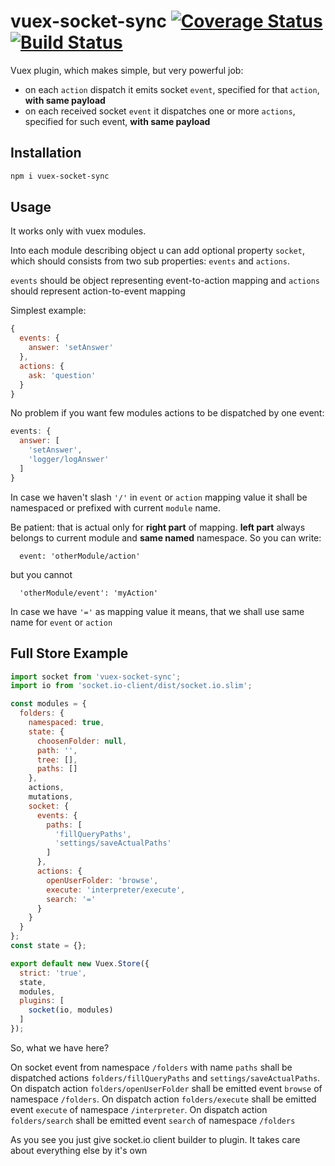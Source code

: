 # vuex-socket-sync [![Coverage Status](https://coveralls.io/repos/github/yarsky-tgz/vuex-socket-sync/badge.svg?branch=master)](https://coveralls.io/github/yarsky-tgz/vuex-socket-sync?branch=master) [![Build Status](https://travis-ci.org/yarsky-tgz/vuex-socket-sync.svg?branch=master)](https://travis-ci.org/yarsky-tgz/vuex-socket-sync)

Vuex plugin, which makes simple, but very powerful job: 
 * on each `action` dispatch it emits socket `event`, specified for that `action`, **with same payload**
 * on each received socket `event` it dispatches one or more `actions`, specified for such event, **with same payload**
 
## Installation
 
```bash
npm i vuex-socket-sync
```

## Usage

It works only with vuex modules. 

Into each module describing object u can add optional property `socket`, which should consists from two sub properties: `events` and `actions`. 

`events` should be object representing event-to-action mapping and `actions` should represent action-to-event mapping

Simplest example: 

```javascript
{
  events: {
    answer: 'setAnswer'
  },
  actions: {
    ask: 'question'
  }
}
```

No problem if you want few modules actions to be dispatched by one event:

```javascript
events: {
  answer: [
    'setAnswer',
    'logger/logAnswer'
  ] 
}
```

In case we haven't slash `'/'` in `event` or `action` mapping value it shall be namespaced or prefixed with current `module` name. 

Be patient: that is actual only for **right part** of mapping. **left part** always belongs to current module and **same named** namespace. So you can write: 

```
  event: 'otherModule/action'
```

but you cannot 

```
  'otherModule/event': 'myAction'
```

In case we have `'='` as mapping value it means, that   we shall use same name for `event` or `action`

## Full Store Example

```javascript
import socket from 'vuex-socket-sync';
import io from 'socket.io-client/dist/socket.io.slim';

const modules = {
  folders: {
    namespaced: true,
    state: {
      choosenFolder: null,
      path: '',
      tree: [],
      paths: []
    },
    actions,
    mutations,
    socket: {
      events: {
        paths: [
          'fillQueryPaths',
          'settings/saveActualPaths'
        ]
      },
      actions: {
        openUserFolder: 'browse',
        execute: 'interpreter/execute',
        search: '='
      }
    }
  }
};
const state = {};

export default new Vuex.Store({
  strict: 'true',
  state,
  modules,
  plugins: [
    socket(io, modules)
  ]
});
```

So, what we have here?

On socket event from namespace `/folders` with name `paths` shall be dispatched actions `folders/fillQueryPaths` and `settings/saveActualPaths`.
On dispatch action `folders/openUserFolder` shall be emitted event `browse` of namespace `/folders`.
On dispatch action `folders/execute` shall be emitted event `execute` of namespace `/interpreter`. 
On dispatch action `folders/search` shall be emitted event `search` of namespace `/folders`

As you see you just give socket.io client builder to plugin. It takes care about everything else by it's own 